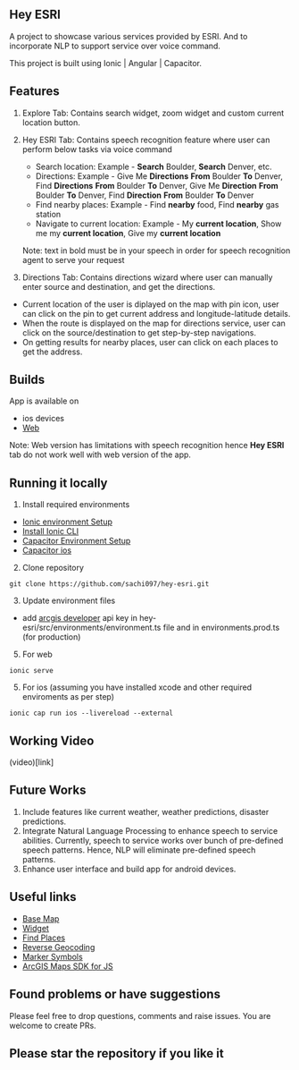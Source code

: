 ## Hey ESRI

A project to showcase various services provided by ESRI. And to incorporate NLP to support service over voice command.

This project is built using Ionic | Angular | Capacitor.

## Features

1) Explore Tab: Contains search widget, zoom widget and custom current location button.
2) Hey ESRI Tab: Contains speech recognition feature where user can perform below tasks via voice command
   - Search location: Example - **Search** Boulder, **Search** Denver, etc.
   - Directions: Example - Give Me **Directions** **From** Boulder **To** Denver, Find **Directions** **From** Boulder **To** Denver, Give Me **Direction** **From** Boulder **To** Denver, Find **Direction** **From** Boulder **To** Denver
   - Find nearby places: Example - Find **nearby** food, Find **nearby** gas station
   - Navigate to current location: Example  - My **current location**, Show me my **current location**, Give my **current location**
     
   Note: text in bold must be in your speech in order for speech recognition agent to serve your request
4) Directions Tab: Contains directions wizard where user can manually enter source and destination, and get the directions.

- Current location of the user is diplayed on the map with pin icon, user can click on the pin to get current address and longitude-latitude details.
- When the route is displayed on the map for directions service, user can click on the source/destination to get step-by-step navigations.
- On getting results for nearby places, user can click on each places to get the address.

## Builds

App is available on 
- ios devices
- [Web](https://sparkling-banoffee-c32411.netlify.app)

Note: Web version has limitations with speech recognition hence **Hey ESRI** tab do not work well with web version of the app.

## Running it locally

1. Install required environments

- [Ionic environment Setup](https://ionicframework.com/docs/intro/environment)
- [Install Ionic CLI](https://ionicframework.com/docs/intro/cli)
- [Capacitor Environment Setup](https://capacitorjs.com/docs/getting-started/environment-setup)
- [Capacitor ios](https://capacitorjs.com/docs/ios)


2. Clone repository
```
git clone https://github.com/sachi097/hey-esri.git
```

3. Update environment files
   
- add [arcgis developer](https://developers.arcgis.com/sign-up/) api key in hey-esri/src/environments/environment.ts file and in environments.prod.ts (for production)

5. For web
```
ionic serve
```

5. For ios (assuming you have installed xcode and other required enviroments as per step)
```
ionic cap run ios --livereload --external
```

## Working Video

(video)[link]

## Future Works

1. Include features like current weather, weather predictions, disaster predictions.
2. Integrate Natural Language Processing to enhance speech to service abilities. Currently, speech to service works over bunch of pre-defined speech patterns. Hence, NLP will eliminate pre-defined speech patterns.
3. Enhance user interface and build app for android devices.

## Useful links

- [Base Map](https://developers.arcgis.com/javascript/latest/api-reference/esri-Basemap.html)
- [Widget](https://developers.arcgis.com/javascript/latest/api-reference/esri-widgets-Widget.html)
- [Find Places](https://developers.arcgis.com/javascript/latest/tutorials/find-places/)
- [Reverse Geocoding](https://developers.arcgis.com/javascript/latest/tutorials/reverse-geocode/)
- [Marker Symbols](https://developers.arcgis.com/javascript/3/samples/portal_symbols/index.html)
- [ArcGIS Maps SDK for JS](https://developers.arcgis.com/javascript/latest/)

## Found problems or have suggestions

Please feel free to drop questions, comments and raise issues.
You are welcome to create PRs.

## Please star the repository if you like it
